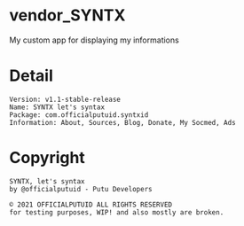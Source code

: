 # vendor_SYNTX
My custom app for displaying my informations

# Detail
```
Version: v1.1-stable-release
Name: SYNTX let's syntax
Package: com.officialputuid.syntxid
Information: About, Sources, Blog, Donate, My Socmed, Ads
```

# Copyright
```
SYNTX, let's syntax
by @officialputuid - Putu Developers

© 2021 OFFICIALPUTUID ALL RIGHTS RESERVED
for testing purposes, WIP! and also mostly are broken.
```